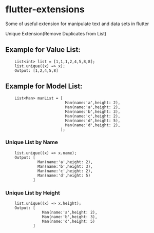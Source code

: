 # flutter-extensions
Some of useful extension for manipulate text and data sets in flutter

Unique Extension(Remove Duplicates from List)
## Example for Value List:  

        List<int> list = [1,1,1,2,4,5,8,8];
        list.unique((x) => x);
        Output: [1,2,4,5,8]
        
## Example for Model List: 
        
        List<Man> manList = [
                              Man(name:'a',height: 2),
                              Man(name:'a',height: 2),
                              Man(name:'b',height: 3),
                              Man(name:'c',height: 2),
                              Man(name:'d',height: 5),
                              Man(name:'d',height: 2),
                            ];
                            
### Unique List by Name                    
        list.unique((x) => x.name);
        Output: [
                  Man(name:'a',height: 2),
                  Man(name:'b',height: 3),
                  Man(name:'c',height: 2),
                  Man(name:'d',height: 5)
                ]
                
                
                
### Unique List by Height
        list.unique((x) => x.height);
        Output: [
                    Man(name:'a',height: 2),
                    Man(name:'b',height: 3),
                    Man(name:'d',height: 5)
                ]
